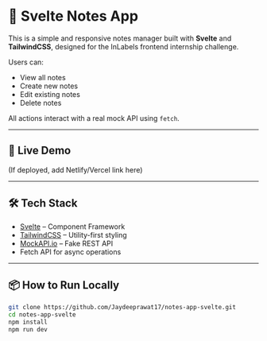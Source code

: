 # 📝 Svelte Notes App

This is a simple and responsive notes manager built with **Svelte** and **TailwindCSS**, designed for the InLabels frontend internship challenge.

Users can:
- View all notes
- Create new notes
- Edit existing notes
- Delete notes

All actions interact with a real mock API using `fetch`.

---

## 🚀 Live Demo

(If deployed, add Netlify/Vercel link here)

---

## 🛠️ Tech Stack

- [Svelte](https://svelte.dev/) – Component Framework
- [TailwindCSS](https://tailwindcss.com/) – Utility-first styling
- [MockAPI.io](https://mockapi.io/) – Fake REST API
- Fetch API for async operations

---

## 📦 How to Run Locally

```bash
git clone https://github.com/Jaydeeprawat17/notes-app-svelte.git
cd notes-app-svelte
npm install
npm run dev

